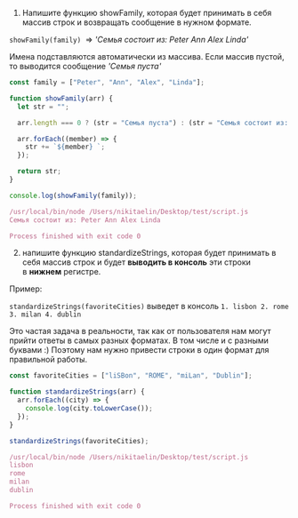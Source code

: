   

1) Напишите функцию showFamily, которая будет принимать в себя массив строк и возвращать сообщение в нужном формате.

`showFamily(family)`  => _'Семья состоит из: Peter Ann Alex Linda'_

Имена подставляются автоматически из массива. Если массив пустой, то выводится сообщение _'Семья пуста'_

```JavaScript
const family = ["Peter", "Ann", "Alex", "Linda"];

function showFamily(arr) {
  let str = "";

  arr.length === 0 ? (str = "Семья пуста") : (str = "Семья состоит из: ");

  arr.forEach((member) => {
    str += `${member} `;
  });

  return str;
}

console.log(showFamily(family));
```

```JavaScript
/usr/local/bin/node /Users/nikitaelin/Desktop/test/script.js
Семья состоит из: Peter Ann Alex Linda 

Process finished with exit code 0
```

2) напишите функцию standardizeStrings, которая будет принимать в себя массив строк и будет **выводить в консоль** эти строки в **нижнем** регистре.

Пример:

`standardizeStrings(favoriteCities)` выведет в консоль `1. lisbon 2. rome 3. milan 4. dublin`

Это частая задача в реальности, так как от пользователя нам могут прийти ответы в самых разных форматах. В том числе и с разными буквами :) Поэтому нам нужно привести строки в один формат для правильной работы.

```JavaScript
const favoriteCities = ["liSBon", "ROME", "miLan", "Dublin"];

function standardizeStrings(arr) {
  arr.forEach((city) => {
    console.log(city.toLowerCase());
  });
}

standardizeStrings(favoriteCities);
```

```JavaScript
/usr/local/bin/node /Users/nikitaelin/Desktop/test/script.js
lisbon
rome
milan
dublin

Process finished with exit code 0
```